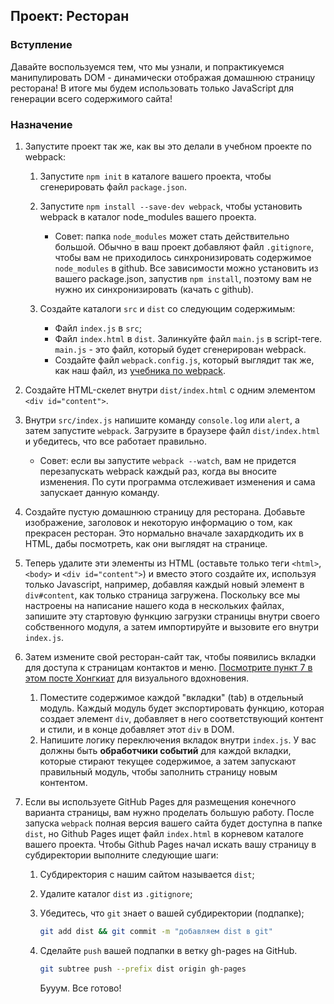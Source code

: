## Проект: Ресторан

### Вступление

Давайте воспользуемся тем, что мы узнали, и попрактикуемся манипулировать DOM - динамически отображая домашнюю страницу ресторана! В итоге мы будем использовать только JavaScript для генерации всего содержимого сайта!

### Назначение

1. Запустите проект так же, как вы это делали в учебном проекте по webpack:

    1. Запустите `npm init` в каталоге вашего проекта, чтобы сгенерировать файл `package.json`.
    
    2. Запустите `npm install --save-dev webpack`, чтобы установить webpack в каталог node_modules вашего проекта.
   
        - Совет: папка `node_modules` может стать действительно большой. Обычно в ваш проект добавляют файл `.gitignore`, чтобы вам не приходилось синхронизировать содержимое `node_modules` в github. Все зависимости можно установить из вашего package.json, запустив `npm install`, поэтому вам не нужно их синхронизировать (качать с github).
      
    3. Создайте каталоги `src` и `dist` со следующим содержимым:

        - Файл `index.js` в `src`;
    
        - Файл `index.html` в `dist`. Залинкуйте файл `main.js` в script-теге. `main.js` - это файл, который будет сгенерирован webpack.
      
        - Создайте файл `webpack.config.js`, который выглядит так же, как наш файл, из [учебника по webpack](https://webpack.js.org/guides/getting-started/#using-a-configuration).
   
2. Создайте HTML-скелет внутри `dist/index.html` с одним элементом `<div id="content">`.

3. Внутри `src/index.js` напишите команду `console.log` или `alert`, а затем запустите `webpack`. Загрузите в браузере файл `dist/index.html` и убедитесь, что все работает правильно.

    - Совет: если вы запустите `webpack --watch`, вам не придется перезапускать webpack каждый раз, когда вы вносите изменения. По сути программа отслеживает изменения и сама запускает данную команду.
   
4. Создайте пустую домашнюю страницу для ресторана. Добавьте изображение, заголовок и некоторую информацию о том, как прекрасен ресторан. Это нормально вначале захардкодить их в HTML, дабы посмотреть, как они выглядят на странице.

5. Теперь удалите эти элементы из HTML (оставьте только теги `<html>`, `<body>` и `<div id="content">`) и вместо этого создайте их, используя только Javascript, например, добавляя каждый новый элемент в `div#content`, как только страница загружена. Поскольку все мы настроены на написание нашего кода в нескольких файлах, запишите эту стартовую функцию загрузки страницы внутри своего собственного модуля, а затем импортируйте и вызовите его внутри `index.js`.

6. Затем измените свой ресторан-сайт так, чтобы появились вкладки для доступа к страницам контактов и меню. [Посмотрите пункт 7 в этом посте Хонгкиат](http://www.hongkiat.com/blog/50-nice-clean-css-tab-based-navigation-scripts/) для визуального вдохновения.

    1. Поместите содержимое каждой "вкладки" (tab) в отдельный модуль. Каждый модуль будет экспортировать функцию, которая создает элемент `div`, добавляет в него соответствующий контент и стили, и в конце добавляет этот `div` в DOM.
    
    2. Напишите логику переключения вкладок внутри `index.js`. У вас должны быть **обработчики событий** для каждой вкладки, которые стирают текущее содержимое, а затем запускают правильный модуль, чтобы заполнить страницу новым контентом.
   
7. Если вы используете GitHub Pages для размещения конечного варианта страницы, вам нужно проделать большую работу. После запуска `webpack` полная версия вашего сайта будет доступна в папке `dist`, но Github Pages ищет файл `index.html` в корневом каталоге вашего проекта. Чтобы Github Pages начал искать вашу страницу в субдиректории выполните следующие шаги:
  
    1. Субдиректория с нашим сайтом называется `dist`;
  
    2. Удалите каталог `dist` из `.gitignore`;
  
    3. Убедитесь, что `git` знает о вашей субдиректории (подпапке);
  
        ```bash 
        git add dist && git commit -m "добавляем dist в git" 
        ```
  
    4. Сделайте `push` вашей подпапки в ветку gh-pages на GitHub.
     
         ```bash 
         git subtree push --prefix dist origin gh-pages
         ```
         
         Бууум. Все готово!
    
    
